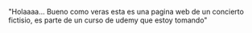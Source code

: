 "Holaaaa... Bueno como veras esta es una pagina web de un concierto fictisio, es parte de un curso de udemy que estoy tomando" 
